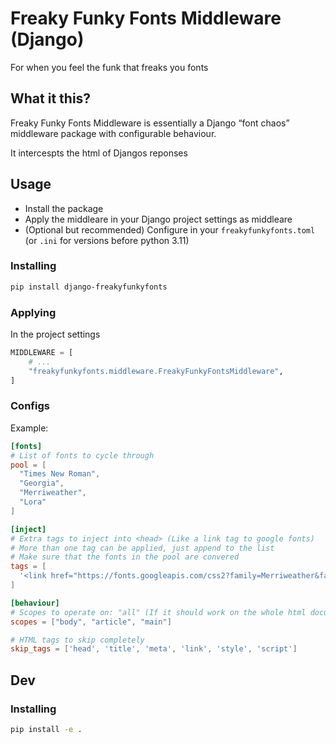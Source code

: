 # Freaky Funky Fonts Middleware (Django)

For when you feel the funk that freaks you fonts

## What it this?

Freaky Funky Fonts Middleware is essentially a Django “font chaos” middleware package with configurable behaviour.

It intercespts the html of Djangos reponses

## Usage

- Install the package
- Apply the middleare in your Django project settings as middleare
- (Optional but recommended) Configure in your `freakyfunkyfonts.toml` (or `.ini` for versions before python 3.11)


### Installing

```bash
pip install django-freakyfunkyfonts
```

### Applying

In the project settings

```py
MIDDLEWARE = [
    # ...
    "freakyfunkyfonts.middleware.FreakyFunkyFontsMiddleware",
]
```

### Configs

Example: 

```toml
[fonts]
# List of fonts to cycle through
pool = [
  "Times New Roman",
  "Georgia",
  "Merriweather",
  "Lora"
]

[inject]
# Extra tags to inject into <head> (Like a link tag to google fonts)
# More than one tag can be applied, just append to the list
# Make sure that the fonts in the pool are convered
tags = [
  '<link href="https://fonts.googleapis.com/css2?family=Merriweather&family=Lora&display=swap" rel="stylesheet">'
]

[behaviour]
# Scopes to operate on: "all" (If it should work on the whole html document), "body", or any tag names (article, main)
scopes = ["body", "article", "main"]

# HTML tags to skip completely
skip_tags = ['head', 'title', 'meta', 'link', 'style', 'script'] 
```

## Dev

### Installing

```bash
pip install -e .
```